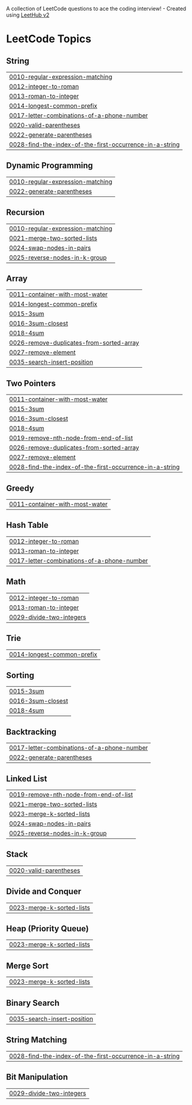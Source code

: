 A collection of LeetCode questions to ace the coding interview! - Created using [LeetHub v2](https://github.com/arunbhardwaj/LeetHub-2.0)
<!---LeetCode Topics Start-->
# LeetCode Topics
## String
|  |
| ------- |
| [0010-regular-expression-matching](https://github.com/amiz-seoat/leetcode-solutions/tree/master/0010-regular-expression-matching) |
| [0012-integer-to-roman](https://github.com/amiz-seoat/leetcode-solutions/tree/master/0012-integer-to-roman) |
| [0013-roman-to-integer](https://github.com/amiz-seoat/leetcode-solutions/tree/master/0013-roman-to-integer) |
| [0014-longest-common-prefix](https://github.com/amiz-seoat/leetcode-solutions/tree/master/0014-longest-common-prefix) |
| [0017-letter-combinations-of-a-phone-number](https://github.com/amiz-seoat/leetcode-solutions/tree/master/0017-letter-combinations-of-a-phone-number) |
| [0020-valid-parentheses](https://github.com/amiz-seoat/leetcode-solutions/tree/master/0020-valid-parentheses) |
| [0022-generate-parentheses](https://github.com/amiz-seoat/leetcode-solutions/tree/master/0022-generate-parentheses) |
| [0028-find-the-index-of-the-first-occurrence-in-a-string](https://github.com/amiz-seoat/leetcode-solutions/tree/master/0028-find-the-index-of-the-first-occurrence-in-a-string) |
## Dynamic Programming
|  |
| ------- |
| [0010-regular-expression-matching](https://github.com/amiz-seoat/leetcode-solutions/tree/master/0010-regular-expression-matching) |
| [0022-generate-parentheses](https://github.com/amiz-seoat/leetcode-solutions/tree/master/0022-generate-parentheses) |
## Recursion
|  |
| ------- |
| [0010-regular-expression-matching](https://github.com/amiz-seoat/leetcode-solutions/tree/master/0010-regular-expression-matching) |
| [0021-merge-two-sorted-lists](https://github.com/amiz-seoat/leetcode-solutions/tree/master/0021-merge-two-sorted-lists) |
| [0024-swap-nodes-in-pairs](https://github.com/amiz-seoat/leetcode-solutions/tree/master/0024-swap-nodes-in-pairs) |
| [0025-reverse-nodes-in-k-group](https://github.com/amiz-seoat/leetcode-solutions/tree/master/0025-reverse-nodes-in-k-group) |
## Array
|  |
| ------- |
| [0011-container-with-most-water](https://github.com/amiz-seoat/leetcode-solutions/tree/master/0011-container-with-most-water) |
| [0014-longest-common-prefix](https://github.com/amiz-seoat/leetcode-solutions/tree/master/0014-longest-common-prefix) |
| [0015-3sum](https://github.com/amiz-seoat/leetcode-solutions/tree/master/0015-3sum) |
| [0016-3sum-closest](https://github.com/amiz-seoat/leetcode-solutions/tree/master/0016-3sum-closest) |
| [0018-4sum](https://github.com/amiz-seoat/leetcode-solutions/tree/master/0018-4sum) |
| [0026-remove-duplicates-from-sorted-array](https://github.com/amiz-seoat/leetcode-solutions/tree/master/0026-remove-duplicates-from-sorted-array) |
| [0027-remove-element](https://github.com/amiz-seoat/leetcode-solutions/tree/master/0027-remove-element) |
| [0035-search-insert-position](https://github.com/amiz-seoat/leetcode-solutions/tree/master/0035-search-insert-position) |
## Two Pointers
|  |
| ------- |
| [0011-container-with-most-water](https://github.com/amiz-seoat/leetcode-solutions/tree/master/0011-container-with-most-water) |
| [0015-3sum](https://github.com/amiz-seoat/leetcode-solutions/tree/master/0015-3sum) |
| [0016-3sum-closest](https://github.com/amiz-seoat/leetcode-solutions/tree/master/0016-3sum-closest) |
| [0018-4sum](https://github.com/amiz-seoat/leetcode-solutions/tree/master/0018-4sum) |
| [0019-remove-nth-node-from-end-of-list](https://github.com/amiz-seoat/leetcode-solutions/tree/master/0019-remove-nth-node-from-end-of-list) |
| [0026-remove-duplicates-from-sorted-array](https://github.com/amiz-seoat/leetcode-solutions/tree/master/0026-remove-duplicates-from-sorted-array) |
| [0027-remove-element](https://github.com/amiz-seoat/leetcode-solutions/tree/master/0027-remove-element) |
| [0028-find-the-index-of-the-first-occurrence-in-a-string](https://github.com/amiz-seoat/leetcode-solutions/tree/master/0028-find-the-index-of-the-first-occurrence-in-a-string) |
## Greedy
|  |
| ------- |
| [0011-container-with-most-water](https://github.com/amiz-seoat/leetcode-solutions/tree/master/0011-container-with-most-water) |
## Hash Table
|  |
| ------- |
| [0012-integer-to-roman](https://github.com/amiz-seoat/leetcode-solutions/tree/master/0012-integer-to-roman) |
| [0013-roman-to-integer](https://github.com/amiz-seoat/leetcode-solutions/tree/master/0013-roman-to-integer) |
| [0017-letter-combinations-of-a-phone-number](https://github.com/amiz-seoat/leetcode-solutions/tree/master/0017-letter-combinations-of-a-phone-number) |
## Math
|  |
| ------- |
| [0012-integer-to-roman](https://github.com/amiz-seoat/leetcode-solutions/tree/master/0012-integer-to-roman) |
| [0013-roman-to-integer](https://github.com/amiz-seoat/leetcode-solutions/tree/master/0013-roman-to-integer) |
| [0029-divide-two-integers](https://github.com/amiz-seoat/leetcode-solutions/tree/master/0029-divide-two-integers) |
## Trie
|  |
| ------- |
| [0014-longest-common-prefix](https://github.com/amiz-seoat/leetcode-solutions/tree/master/0014-longest-common-prefix) |
## Sorting
|  |
| ------- |
| [0015-3sum](https://github.com/amiz-seoat/leetcode-solutions/tree/master/0015-3sum) |
| [0016-3sum-closest](https://github.com/amiz-seoat/leetcode-solutions/tree/master/0016-3sum-closest) |
| [0018-4sum](https://github.com/amiz-seoat/leetcode-solutions/tree/master/0018-4sum) |
## Backtracking
|  |
| ------- |
| [0017-letter-combinations-of-a-phone-number](https://github.com/amiz-seoat/leetcode-solutions/tree/master/0017-letter-combinations-of-a-phone-number) |
| [0022-generate-parentheses](https://github.com/amiz-seoat/leetcode-solutions/tree/master/0022-generate-parentheses) |
## Linked List
|  |
| ------- |
| [0019-remove-nth-node-from-end-of-list](https://github.com/amiz-seoat/leetcode-solutions/tree/master/0019-remove-nth-node-from-end-of-list) |
| [0021-merge-two-sorted-lists](https://github.com/amiz-seoat/leetcode-solutions/tree/master/0021-merge-two-sorted-lists) |
| [0023-merge-k-sorted-lists](https://github.com/amiz-seoat/leetcode-solutions/tree/master/0023-merge-k-sorted-lists) |
| [0024-swap-nodes-in-pairs](https://github.com/amiz-seoat/leetcode-solutions/tree/master/0024-swap-nodes-in-pairs) |
| [0025-reverse-nodes-in-k-group](https://github.com/amiz-seoat/leetcode-solutions/tree/master/0025-reverse-nodes-in-k-group) |
## Stack
|  |
| ------- |
| [0020-valid-parentheses](https://github.com/amiz-seoat/leetcode-solutions/tree/master/0020-valid-parentheses) |
## Divide and Conquer
|  |
| ------- |
| [0023-merge-k-sorted-lists](https://github.com/amiz-seoat/leetcode-solutions/tree/master/0023-merge-k-sorted-lists) |
## Heap (Priority Queue)
|  |
| ------- |
| [0023-merge-k-sorted-lists](https://github.com/amiz-seoat/leetcode-solutions/tree/master/0023-merge-k-sorted-lists) |
## Merge Sort
|  |
| ------- |
| [0023-merge-k-sorted-lists](https://github.com/amiz-seoat/leetcode-solutions/tree/master/0023-merge-k-sorted-lists) |
## Binary Search
|  |
| ------- |
| [0035-search-insert-position](https://github.com/amiz-seoat/leetcode-solutions/tree/master/0035-search-insert-position) |
## String Matching
|  |
| ------- |
| [0028-find-the-index-of-the-first-occurrence-in-a-string](https://github.com/amiz-seoat/leetcode-solutions/tree/master/0028-find-the-index-of-the-first-occurrence-in-a-string) |
## Bit Manipulation
|  |
| ------- |
| [0029-divide-two-integers](https://github.com/amiz-seoat/leetcode-solutions/tree/master/0029-divide-two-integers) |
<!---LeetCode Topics End-->